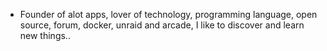 - Founder of alot apps, lover of technology, programming language, open source, forum, docker, unraid and arcade, I like to discover and learn new things..
  <br>






































































































































































































































































































































































































































































































































































































































































































































































































































































































































































































































































































































































































































































































































































































































































































































































































































































































































































































































































































































































































































































































































































































































































































































































































































































































































































































































































































































































































































































































































































































































































































































































































































































































































































































































































































































































































































































































































































































































































































































































































































































































































































































































































































































































































































































































































































































































































































































































































































































































































































































































































































































































































































































































































































































